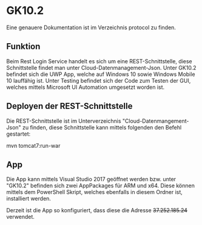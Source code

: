 # GK10.2

Eine genauere Dokumentation ist im Verzeichnis protocol zu finden.

## Funktion

Beim Rest Login Service handelt es sich um eine REST-Schnittstelle, diese Schnittstelle findet man unter Cloud-Datenmanagement-Json. Unter GK10.2 befindet sich die UWP App, welche auf Windows 10 sowie Windows Mobile 10 lauffähig ist. Unter Testing befindet sich der Code zum Testen der GUI, welches mittels Microsoft UI Automation umgesetzt worden ist.

## Deployen der REST-Schnittstelle

Die REST-Schnittstelle ist im Unterverzeichnis "Cloud-Datenmangement-Json" zu finden, diese Schnittstelle kann mittels folgenden den Befehl gestartet:

mvn tomcat7:run-war

## App

Die App kann mittels Visual Studio 2017 geöffnet werden bzw. unter "GK10.2" befinden sich zwei AppPackages für ARM und x64. Diese können mittels dem PowerShell Skript, welches ebenfalls in diesem Ordner ist, installiert werden.

Derzeit ist die App so konfiguriert, dass diese die Adresse ~~37.252.185.24~~ verwendet.
